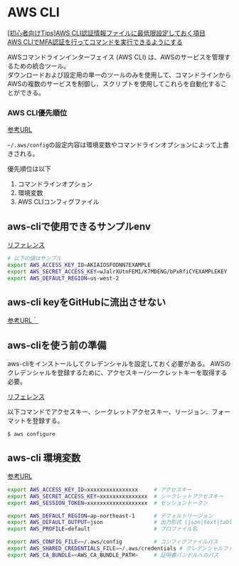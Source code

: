 # AWS CLI
[[初心者向けTips]AWS CLI認証情報ファイルに最低限設定しておく項目](https://dev.classmethod.jp/articles/20200415-awscli-credential-files/)  
[AWS CLIでMFA認証を行ってコマンドを実行できるようにする](https://zenn.dev/kkenjii/articles/try-aws-cli-mfa) 

AWSコマンドラインインターフェイス (AWS CLI) は、AWSのサービスを管理するための統合ツール。  
ダウンロードおよび設定用の単一のツールのみを使用して、コマンドラインからAWSの複数のサービスを制御し、スクリプトを使用してこれらを自動化することができる。

### AWS CLI優先順位
[参考URL](https://dev.classmethod.jp/articles/aws-cli-configuration-file-env-option/)

`~/.aws/config`の設定内容は環境変数やコマンドラインオプションによって上書きされる。

優先順位は以下

1. コマンドラインオプション
2. 環境変数
3. AWS CLIコンフィグファイル

## aws-cliで使用できるサンプルenv
[リファレンス](https://docs.aws.amazon.com/ja_jp/cli/latest/userguide/cli-configure-envvars.html)

```sh
# 以下の値はサンプル
export AWS_ACCESS_KEY_ID=AKIAIOSFODNN7EXAMPLE
export AWS_SECRET_ACCESS_KEY=wJalrXUtnFEMI/K7MDENG/bPxRfiCYEXAMPLEKEY
export AWS_DEFAULT_REGION=us-west-2
```

## aws-cli keyをGitHubに流出させない
[参考URL｀](https://kakakakakku.hatenablog.com/entry/2017/02/06/100706)

## aws-cliを使う前の準備

aws-cliをインストールしてクレデンシャルを設定しておく必要がある。
AWSのクレデンシャルを登録するために、アクセスキー/シークレットキーを取得する必要。

[リフェレンス](https://docs.aws.amazon.com/ja_jp/cli/latest/userguide/cli-configure-quickstart.html#cli-configure-quickstart-creds)

以下コマンドでアクセスキー、シークレットアクセスキー、リージョン、フォーマットを登録する。

`$ aws configure`


## aws-cli 環境変数
[参考URL](https://qiita.com/notakaos/items/4a7774ee6e1d11bb55d2)

```sh
export AWS_ACCESS_KEY_ID=xxxxxxxxxxxxxxxx     # アクセスキー
export AWS_SECRET_ACCESS_KEY=xxxxxxxxxxxxxxx  # シークレットアクセスキー
export AWS_SESSION_TOKEN=xxxxxxxxxxxxxxxxxxx  # セッショントークン

export AWS_DEFAULT_REGION=ap-northeast-1      # デフォルトリージョン   
export AWS_DEFAULT_OUTPUT=json                # 出力形式 (json|text|table)
export AWS_PROFILE=default                    # プロファイル名

export AWS_CONFIG_FILE=~/.aws/config          # コンフィグファイルパス
export AWS_SHARED_CREDENTIALS_FILE=~/.aws/credentials # クレデンシャルファイルパス
export AWS_CA_BUNDLE=<AWS_CA_BUNDLE_PATH>     # 証明書バンドルへのパス
```
